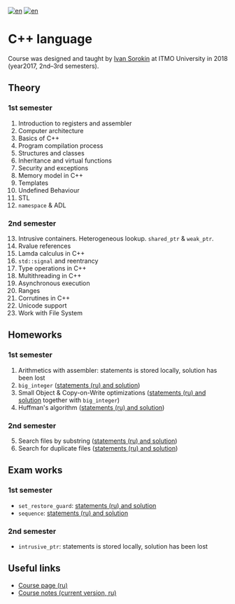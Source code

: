 [![en](https://img.shields.io/badge/lang-en-red.svg)](README.md) [![en](https://img.shields.io/badge/lang-ru-blue.svg)](README.ru.md)

# C++ language

Course was designed and taught by [Ivan Sorokin](https://github.com/sorokin) at ITMO University in 2018 (year2017, 2nd–3rd semesters).

## Theory

### 1st semester

1. Introduction to registers and assembler
2. Computer architecture
3. Basics of C++
4. Program compilation process
5. Structures and classes
6. Inheritance and virtual functions
7. Security and exceptions
8. Memory model in C++
9. Templates
10. Undefined Behaviour
11. STL
12. `namespace` & ADL

### 2nd semester

13. Intrusive containers. Heterogeneous lookup. `shared_ptr` & `weak_ptr`.
14. Rvalue references
15. Lamda calculus in C++
16. `std::signal` and reentrancy
17. Type operations in C++
18. Multithreading in C++
19. Asynchronous execution
20. Ranges
21. Corrutines in C++
22. Unicode support
23. Work with File System

## Homeworks

### 1st semester

1. Arithmetics with assembler: statements is stored locally, solution has been lost
2. `big_integer` ([statements (ru) and solution](https://github.com/cannor147/itmo-cpp-bigint))
3. Small Object & Copy-on-Write optimizations ([statements (ru) and solution](https://github.com/cannor147/itmo-cpp-bigint) together with `big_integer`)
4. Huffman's algorithm ([statements (ru) and solution](https://github.com/cannor147/itmo-cpp-huffman))

### 2nd semester

5. Search files by substring ([statements (ru) and solution](https://github.com/cannor147/itmo-cpp-substr))
6. Search for duplicate files ([statements (ru) and solution](https://github.com/cannor147/itmo-cpp-duplicate))

## Exam works

### 1st semester

- `set_restore_guard`: [statements (ru) and solution](https://github.com/cannor147/itmo-cpp-restore)
- `sequence`: [statements (ru) and solution](https://github.com/cannor147/itmo-cpp-sequence)

### 2nd semester

- `intrusive_ptr`: statements is stored locally, solution has been lost

## Useful links

* [Course page (ru)](http://sorokin.github.io/cpp-course/)
* [Course notes (current version, ru)](https://cpp-kt.github.io/cpp-notes/)

